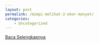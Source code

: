 ```yaml
---
layout: post
permalink: /mimpi-melihat-2-ekor-monyet/
categories:
    - Uncategorized
---
```


[Baca Selengkapnya](/10)